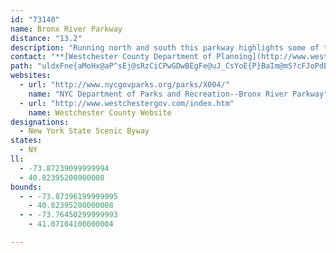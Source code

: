 ```yaml
---
id: "73140"
name: Bronx River Parkway
distance: "13.2"
description: "Running north and south this parkway highlights some of the Bronx's most scenic areas. Follow the route through the summer green of Bronx Park and hedge the expansive Woodlawn cemetery. The parkway was originally built as part of a river conservation effort and continues to transport city dwellers through a piece of New York nature."
contact: "**[Westchester County Department of Planning](http://www.westchestergov.com/index.htm)**   \r\n148 Martine Avenue  \r\nWhite Plains, NY, 10601   \r\n(914) 995-2548   \r\nFax: (914) 995-4479  "
path: "uldxFne{aMoHx@aP^sEj@sRzCiCPwGDwBEgFe@uJ_CsYoE{P}BaIm@mS?cFJoPdBuMxBsFZgEGcBSqIcBkJi@yD?yU`BcCDcP]}I{@qGeAk[aHgWoG}W_IqXgJgI{CuDyBgB_BqGgHsEyCiA_@uBWsAHeHxA}CJoDq@qCyA_FkDyCaCmFsFsAgAcBsAmCeBwCuAcGuAeA]aAk@qAiAqIcKaF{Da[iUwGsDiEmBsDgAeKwBoBw@{A{@{DgEmCaEwBwCaGiGiByAiFmD}EmC}EkAmDmA_BqAkDsDkCsBsCmAmB_@gCWyBJuB\\mBr@sCfBmApAsDbDyB~@cDj@eJLiBGoCq@iCgAqAy@oBaBiAsAi@oAe@uAy@eBiAmA_As@mBgA}Bq@iFm@qCk@yAm@}IgFcEkBcRoFo@c@}@aA{@gCMq@K{Ho@_FaCoHy@mDu@cCu@iAcBqBgEgDmCyA}DsAgKeCsCaAaFgDmKgGkC}A_DuAyAYgKeAyJaDgI}A_Cu@}FkDmBm@mF}@yBo@_A?}BLgE~@cCRo@?mBS_BEcCJi@KyR{KgCgAcC_BiByAsKaGo@k@c@q@s@cB}@_Dk@w@_As@aJsEsDaCgHkCuIaEsBm@cHqAyAm@oI{EmIkFoByAwFcFaFyCcAy@wE}FiAaAoHgEoHuFiFkCiBmAkLiLgEsDoBqAwDgD}AkBuAgCiC{DwEyEmB_CsG{KiAgAgAc@u@G_@Di@L_CbCs@Z_AAq@_@uDaHwG}FsDcF}AiB_@i@oB_Fm@eAu@{@y@k@qAa@uF?}@HcHrCuEjCgFtBaCNkFy@iFeBwCm@oCWoFKiE{B}F_AyDgBaC_AkAYs@E}GP{Jw@sA?cD`@iE|AgBPu@EsA]cAe@yBgBiB{@aCw@yAWiCOmIIwE[y@?mCRyEdAiC`@qDViCEsAa@iBkAs@YoDq@y@s@i@_AMk@GuGSaBc@}@u@s@aC{Aa@_ACYYi@?o@a@}Bg@u@a@]iAmBcCmCy@q@cAoAsC{F"
websites:
  - url: "http://www.nycgovparks.org/parks/X004/"
    name: "NYC Department of Parks and Recreation--Bronx River Parkway"
  - url: "http://www.westchestergov.com/index.htm"
    name: Westchester County Website
designations:
  - New York State Scenic Byway
states:
  - NY
ll:
  - -73.87239099999994
  - 40.82395200000008
bounds:
  - - -73.87396199999995
    - 40.82395200000008
  - - -73.76450299999993
    - 41.07104100000004

---
```


